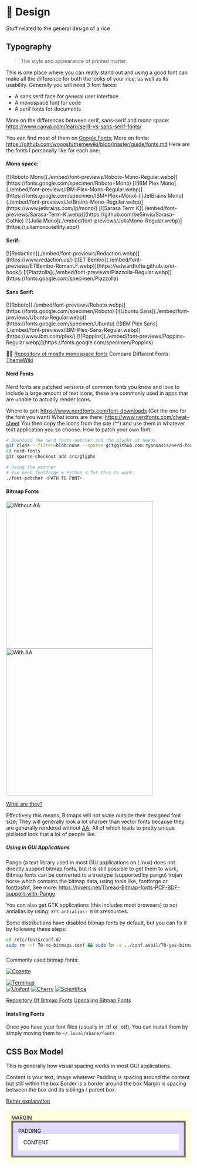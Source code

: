 <style>
	.content-box-demo {
		padding: 1em;
		background-color: #fdffdf;
		color: #000;
	}
	.content-box-demo > * {
		padding: 1em;
		border: 5px solid #737373;
		background-color:#e3dcff;
	}
	.content-box-demo > * > * {
		padding: 1em;
		background-color:#cff0fb;
	}
</style>
# 🎨 Design
Stuff related to the general design of a rice

## Typography
> The style and appearance of printed matter.

This is one place where you can really stand out and using a good font can make all the difference for both the looks of your rice, as well as its usability.
Generally you will need 3 font faces:
- A sans serif face for general user interface
- A monospace font for code
- A serif fonts for documents

More on the differences between serif, sans-serif and mono space: https://www.canva.com/learn/serif-vs-sans-serif-fonts/

You can find most of them on [Google Fonts](https://fonts.google.com);
More on fonts: https://github.com/wooosh/themewiki/blob/master/guide/fonts.md
Here are the fonts I personally like for each one:

#### Mono space:
<div class="horizontal showcase">
[![Roboto Mono](./embed/font-previews/Roboto-Mono-Regular.webp)](https://fonts.google.com/specimen/Roboto+Mono)
[![IBM Plex Mono](./embed/font-previews/IBM-Plex-Mono-Regular.webp)](https://fonts.google.com/specimen/IBM+Plex+Mono)
[![JetBrains Mono](./embed/font-previews/JetBrains-Mono-Regular.webp)](https://www.jetbrains.com/lp/mono/)
[![Sarasa Term K](./embed/font-previews/Sarasa-Term-K.webp)](https://github.com/be5invis/Sarasa-Gothic)
[![Julia Mono](./embed/font-previews/JuliaMono-Regular.webp)](https://juliamono.netlify.app/)
</div>

#### Serif:
<div class="horizontal showcase">
[![Redaction](./embed/font-previews/Redaction.webp)](https://www.redaction.us/)
[![ET Bembo](./embed/font-previews/ETBembo-RomanLF.webp)](https://edwardtufte.github.io/et-book/)
[![Piazzolla](./embed/font-previews/Piazzolla-Regular.webp)](https://fonts.google.com/specimen/Piazzolla)
</div>

#### Sans Serif:
<div class="horizontal showcase">
[![Roboto](./embed/font-previews/Roboto.webp)](https://fonts.google.com/specimen/Roboto)
[![Ubuntu Sans](./embed/font-previews/Ubuntu-Regular.webp)](https://fonts.google.com/specimen/Ubuntu)
[![IBM Plex Sans](./embed/font-previews/IBM-Plex-Sans-Regular.webp)](https://www.ibm.com/plex/)
[![Poppins](./embed/font-previews/Poppins-Regular.webp)](https://fonts.google.com/specimen/Poppins)
</div>

🏴‍☠️ [Repository of mostly monospace fonts](https://gitlab.com/exorcist365/fonts)
Compare Different Fonts: [ThemeWiki](https://wooosh.github.io/themewiki/fontindex/)

#### Nerd Fonts
Nerd fonts are patched versions of common fonts you know and love to include a large amount of text icons, these are commonly used in apps that are unable to actually render icons.

Where to get: https://www.nerdfonts.com/font-downloads (Get the one for the font you want)
What icons are there: https://www.nerdfonts.com/cheat-sheet
You then copy the icons from the site (^^) and use them in whatever text application you so choose.
How to patch your own font:
```sh
# Download the nerd fonts patcher and the glyphs it needs.
git clone --filter=blob:none --sparse git@github.com:ryanoasis/nerd-fonts
cd nerd-fonts
git sparse-checkout add src/glyphs

# Using the patcher
# You need fontforge & Python 3 for this to work:
./font-patcher <PATH TO FONT>
```

#### Bitmap Fonts

<div class="split">
<img height="400" class='pxl' src="./embed/bitmap-eg.webp" title="Without AA" alt="Without AA" />
<img height="400" class='pxl' src="./embed/aa-eg.webp" title="With AA" alt="With AA" />
</div>

[What are they?](http://www.cs.ucc.ie/~gavin/cs1050/the_internet/slides/ch07s01s01.html.htm)

Effectively this means,
Bitmaps will not scale outside their designed font size;
They will generally look a lot sharper than vector fonts because they are generally rendered without [AA](https://www.youtube.com/watch?v=hqi0114mwtY);
All of which leads to pretty unique pixilated look that a lot of people like.

##### Using in GUI Applications
Pango (a text library used in most GUI applications on Linux) does not directly support bitmap fonts, but it is still possible to get them to work,
Bitmap fonts can be converted to a truetype (supported by pango) trojan horse which contains the bitmap data, using tools like, fontforge or [fonttosfnt](https://gitlab.freedesktop.org/xorg/app/fonttosfnt),
See more: https://nixers.net/Thread-Bitmap-fonts-PCF-BDF-support-with-Pango

You can also get GTK applications (this includes most browsers) to not antialias by using: `Xft.antialias: 0` in xresources.

Some distributions have disabled bitmap fonts by default, but you can fix it by following these steps:
```sh
cd /etc/fonts/conf.d/
sudo rm -rf 70-no-bitmaps.conf && sudo ln -s ../conf.avail/70-yes-bitmaps.conf .
```
<!--TODO: -->
##### 
Commonly used bitmap fonts:
<div class='showcase horizontal'>

[![Cozette](./embed/font-previews/CozetteVector.png)](https://github.com/slavfox/Cozette)
<!-- [![Gohu-GohuFont](../embed/font-previews/GohuFont-Medium.png)](https://font.gohu.org/) -->
[![Terminus](./embed/font-previews/Terminus.png)](https://terminus-font.sourceforge.net)	
[![Unifont](./embed/font-previews/Unifont-Nerd-Font-Complete.png)](https://unifoundry.com/unifont/)
[![Cherry](./embed/font-previews/cherry-11.png)](https://github.com/turquoise-hexagon/cherry)
[![Scientifica](./embed/font-previews/sci0.png)](https://github.com/nerdypepper/scientifica)
</div>

[Repository Of Bitmap Fonts](https://github.com/Tecate/bitmap-fonts)
[Upscaling Bitmap Fonts](https://github.com/Francesco149/bdf2x)
<!-- TODO: Add a link on making a bitmap font to vector font
		   Making use of bitmap fonts in pango etc apps -->

#### Installing Fonts
Once you have your font files (usually in .ttf or .otf), You can install them by simply moving them to `~/.local/share/fonts`


## CSS Box Model
This is generally how visual spacing works in most GUI applications.

Content is your text, image whatever
Padding is spacing around the content but still within the box
Border is a border around the box
Margin is spacing between the box and its siblings / parent box.

[Better explanation](https://developer.mozilla.org/en-US/docs/Web/CSS/CSS_Box_Model/Introduction_to_the_CSS_box_model)

<div class="content-box-demo">
MARGIN
<div>
PADDING
<div style="background-color: white; padding: 1em;">
CONTENT
</div>
</div>
</div>
